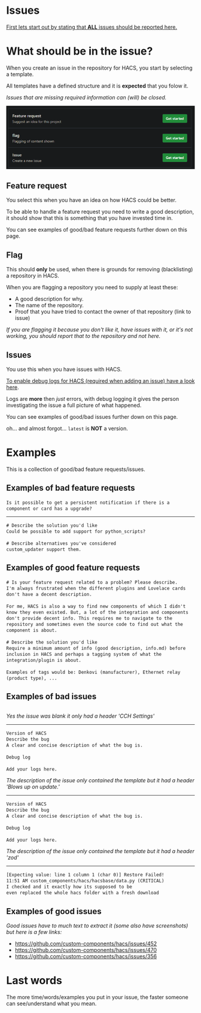 # Issues

[First lets start out by stating that **ALL** issues should be reported here.](https://github.com/custom-components/hacs/issues)

# What should be in the issue?

When you create an issue in the repository for HACS, you start by selecting a template.

All templates have a defined structure and it is **expected** that you folow it.

_Issues that are missing required information can (will) be closed._

![template](images/select_issue_template.png)

## Feature request

You select this when you have an idea on how HACS could be better.

To be able to handle a feature request you need to write a good description, it should show that this is something that you have invested time in.

You can see examples of good/bad feature requests further down on this page.

## Flag

This should **only** be used, when there is grounds for removing (blacklisting) a repository in HACS.

When you are flagging a repository you need to supply at least these:

- A good description for why.
- The name of the repository.
- Proof that you have tried to contact the owner of that repository (link to issue)

_If you are flagging it because you don't like it, have issues with it, or it's not working, you should report that to the repository and not here._

## Issues

You use this when you have issues with HACS.

[To enable debug logs for HACS (required when adding an issue) have a look here](https://hacs.netlify.com/#logs).

Logs are **more** then _just_ errors, with debug logging it gives the person investigating the issue a full picture of what happened.

You can see examples of good/bad issues further down on this page.

oh... and almost forgot... `latest` is **NOT** a version.

# Examples

This is a collection of good/bad feature requests/issues.

## Examples of bad feature requests

```text
Is it possible to get a persistent notification if there is a component or card has a upgrade?
```

***

```text
# Describe the solution you'd like
Could be possible to add support for python_scripts?

# Describe alternatives you've considered
custom_updater support them.
```

## Examples of good feature requests

```text
# Is your feature request related to a problem? Please describe.
I'm always frustrated when the different plugins and Lovelace cards don't have a decent description.

For me, HACS is also a way to find new components of which I didn't know they even existed. But, a lot of the integration and components don't provide decent info. This requires me to navigate to the repository and sometimes even the source code to find out what the component is about.

# Describe the solution you'd like
Require a minimum amount of info (good description, info.md) before inclusion in HACS and perhaps a tagging system of what the integration/plugin is about.

Examples of tags would be: Denkovi (manufacturer), Ethernet relay (product type), ...
```

## Examples of bad issues

```text

```
_Yes the issue was blank it only had a header 'CCH Settings'_


***

```text
Version of HACS
Describe the bug
A clear and concise description of what the bug is.

Debug log

Add your logs here.
```
_The description of the issue only contained the template but it had a header 'Blows up on update.'_

***

```text
Version of HACS
Describe the bug
A clear and concise description of what the bug is.

Debug log

Add your logs here.
```
_The description of the issue only contained the template but it had a header 'zod'_

***

```text
[Expecting value: line 1 column 1 (char 0)] Restore Failed!
11:51 AM custom_components/hacs/hacsbase/data.py (CRITICAL)
I checked and it exactly how its supposed to be
even replaced the whole hacs folder with a fresh download
```

## Examples of good issues

_Good issues have to much text to extract it (some also have screenshots) but here is a few links:_

- https://github.com/custom-components/hacs/issues/452
- https://github.com/custom-components/hacs/issues/470
- https://github.com/custom-components/hacs/issues/356

# Last words

The more time/words/examples you put in your issue, the faster someone can see/understand what you mean.